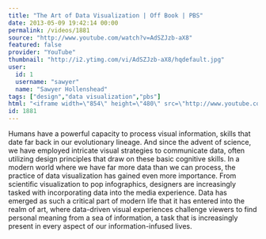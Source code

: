 ```yaml
---
title: "The Art of Data Visualization | Off Book | PBS"
date: 2013-05-09 19:42:14 00:00
permalink: /videos/1881
source: "http://www.youtube.com/watch?v=AdSZJzb-aX8"
featured: false
provider: "YouTube"
thumbnail: "http://i2.ytimg.com/vi/AdSZJzb-aX8/hqdefault.jpg"
user:
  id: 1
  username: "sawyer"
  name: "Sawyer Hollenshead"
tags: ["design","data visualization","pbs"]
html: "<iframe width=\"854\" height=\"480\" src=\"http://www.youtube.com/embed/AdSZJzb-aX8?wmode=transparent&feature=oembed\" frameborder=\"0\" allowfullscreen></iframe>"
id: 1881
---
```


Humans have a powerful capacity to process visual information, skills that date far back in our evolutionary lineage. And since the advent of science, we have employed intricate visual strategies to communicate data, often utilizing design principles that draw on these basic cognitive skills. In a modern world where we have far more data than we can process, the practice of data visualization has gained even more importance. From scientific visualization to pop infographics, designers are increasingly tasked with incorporating data into the media experience. Data has emerged as such a critical part of modern life that it has entered into the realm of art, where data-driven visual experiences challenge viewers to find personal meaning from a sea of information, a task that is increasingly present in every aspect of our information-infused lives.